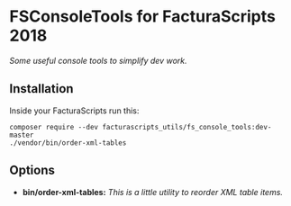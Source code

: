 # FSConsoleTools for FacturaScripts 2018

*Some useful console tools to simplify dev work.*

## Installation

Inside your FacturaScripts run this:
```
composer require --dev facturascripts_utils/fs_console_tools:dev-master
./vendor/bin/order-xml-tables
```

## Options

- **bin/order-xml-tables:** *This is a little utility to reorder XML table items.*
